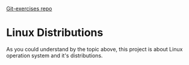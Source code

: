 [Git-exercises repo](https://TimurSarbassov.github.io/git-exercises/)
# Linux Distributions

As you could understand by the topic above, this project is about Linux operation system and it's distributions.
